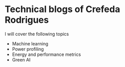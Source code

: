 # Technical blogs of Crefeda Rodrigues

I will cover the following topics
- Machine learning
- Power profiling
- Energy and performance metrics
- Green AI

